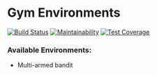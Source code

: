 Gym Environments
======

[![Build Status](https://travis-ci.org/gbaptista/gym-environments.svg?branch=master)](https://travis-ci.org/gbaptista/gym-environments)
[![Maintainability](https://api.codeclimate.com/v1/badges/a4b012e040e33eda4b03/maintainability)](https://codeclimate.com/github/gbaptista/gym-environments/maintainability)
[![Test Coverage](https://api.codeclimate.com/v1/badges/a4b012e040e33eda4b03/test_coverage)](https://codeclimate.com/github/gbaptista/gym-environments/test_coverage)

### Available Environments:
* Multi-armed bandit
